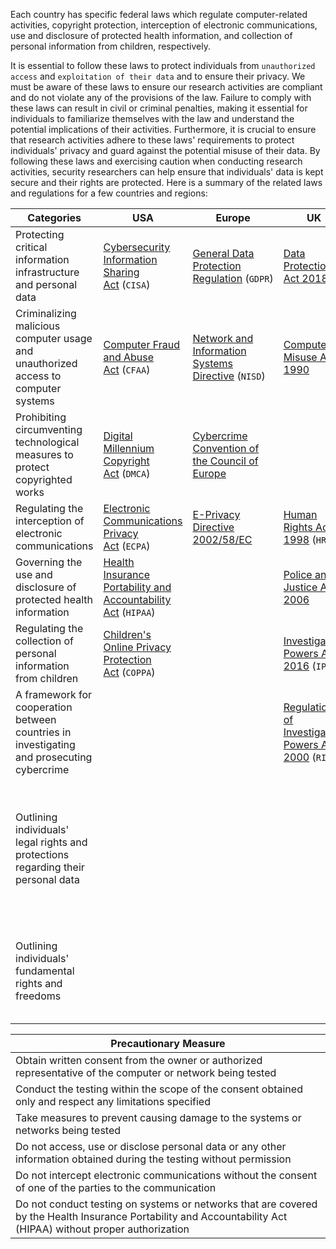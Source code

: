 Each country has specific federal laws which regulate computer-related activities, copyright protection, interception of electronic communications, use and disclosure of protected health information, and collection of personal information from children, respectively.

It is essential to follow these laws to protect individuals from `unauthorized access` and `exploitation of their data` and to ensure their privacy. We must be aware of these laws to ensure our research activities are compliant and do not violate any of the provisions of the law. Failure to comply with these laws can result in civil or criminal penalties, making it essential for individuals to familiarize themselves with the law and understand the potential implications of their activities. Furthermore, it is crucial to ensure that research activities adhere to these laws' requirements to protect individuals' privacy and guard against the potential misuse of their data. By following these laws and exercising caution when conducting research activities, security researchers can help ensure that individuals' data is kept secure and their rights are protected. Here is a summary of the related laws and regulations for a few countries and regions:

| **Categories**                                                                            | **USA**                                                                                                                                                             | **Europe**                                                                                                                      | **UK**                                                                                                        | **India**                                                                                                           | **China**                                                                                                                                                                                                                                                                |
| ----------------------------------------------------------------------------------------- | ------------------------------------------------------------------------------------------------------------------------------------------------------------------- | ------------------------------------------------------------------------------------------------------------------------------- | ------------------------------------------------------------------------------------------------------------- | ------------------------------------------------------------------------------------------------------------------- | ------------------------------------------------------------------------------------------------------------------------------------------------------------------------------------------------------------------------------------------------------------------------ |
| Protecting critical information infrastructure and personal data                          | [Cybersecurity Information Sharing Act](https://www.cisa.gov/resources-tools/resources/cybersecurity-information-sharing-act-2015-procedures-and-guidance) (`CISA`) | [General Data Protection Regulation](https://gdpr-info.eu/) (`GDPR`)                                                            | [Data Protection Act 2018](https://www.legislation.gov.uk/ukpga/2018/12/contents/enacted)                     | [Information Technology Act 2000](https://www.indiacode.nic.in/bitstream/123456789/13116/1/it_act_2000_updated.pdf) | [Cyber Security Law](https://digichina.stanford.edu/work/translation-cybersecurity-law-of-the-peoples-republic-of-china-effective-june-1-2017/)                                                                                                                          |
| Criminalizing malicious computer usage and unauthorized access to computer systems        | [Computer Fraud and Abuse Act](https://www.justice.gov/jm/jm-9-48000-computer-fraud) (`CFAA`)                                                                       | [Network and Information Systems Directive](https://www.enisa.europa.eu/topics/cybersecurity-policy/nis-directive-new) (`NISD`) | [Computer Misuse Act 1990](https://www.legislation.gov.uk/ukpga/1990/18/contents)                             | [Information Technology Act 2000](https://www.indiacode.nic.in/bitstream/123456789/13116/1/it_act_2000_updated.pdf) | [National Security Law](https://www.chinalawtranslate.com/en/2015nsl/)                                                                                                                                                                                                   |
| Prohibiting circumventing technological measures to protect copyrighted works             | [Digital Millennium Copyright Act](https://www.congress.gov/bill/105th-congress/house-bill/2281) (`DMCA`)                                                           | [Cybercrime Convention of the Council of Europe](https://www.europarl.europa.eu/cmsdata/179163/20090225ATT50418EN.pdf)          |                                                                                                               |                                                                                                                     | [Anti-Terrorism Law](https://web.archive.org/web/20240201044856/http://ni.china-embassy.gov.cn/esp/sgxw/202402/t20240201_11237595.htm)                                                                                                                                   |
| Regulating the interception of electronic communications                                  | [Electronic Communications Privacy Act](https://www.congress.gov/bill/99th-congress/house-bill/4952) (`ECPA`)                                                       | [E-Privacy Directive 2002/58/EC](https://eur-lex.europa.eu/legal-content/EN/ALL/?uri=CELEX%3A32002L0058)                        | [Human Rights Act 1998](https://www.legislation.gov.uk/ukpga/1998/42/contents) (`HRA`)                        | [Indian Evidence Act of 1872](https://legislative.gov.in/sites/default/files/A1872-01.pdf)                          |                                                                                                                                                                                                                                                                          |
| Governing the use and disclosure of protected health information                          | [Health Insurance Portability and Accountability Act](https://aspe.hhs.gov/reports/health-insurance-portability-accountability-act-1996) (`HIPAA`)                  |                                                                                                                                 | [Police and Justice Act 2006](https://www.legislation.gov.uk/ukpga/2006/48/contents)                          | [Indian Penal Code of 1860](https://legislative.gov.in/sites/default/files/A1860-45.pdf)                            |                                                                                                                                                                                                                                                                          |
| Regulating the collection of personal information from children                           | [Children's Online Privacy Protection Act](https://www.ftc.gov/legal-library/browse/rules/childrens-online-privacy-protection-rule-coppa) (`COPPA`)                 |                                                                                                                                 | [Investigatory Powers Act 2016](https://www.legislation.gov.uk/ukpga/2016/25/contents/enacted) (`IPA`)        |                                                                                                                     |                                                                                                                                                                                                                                                                          |
| A framework for cooperation between countries in investigating and prosecuting cybercrime |                                                                                                                                                                     |                                                                                                                                 | [Regulation of Investigatory Powers Act 2000](https://www.legislation.gov.uk/ukpga/2000/23/contents) (`RIPA`) |                                                                                                                     |                                                                                                                                                                                                                                                                          |
| Outlining individuals' legal rights and protections regarding their personal data         |                                                                                                                                                                     |                                                                                                                                 |                                                                                                               | [Personal Data Protection Bill 2019](https://www.congress.gov/bill/116th-congress/senate-bill/2889)                 | [Measures for the Security Assessment of Cross-border Transfer of Personal Information and Important Data](https://www.mayerbrown.com/en/perspectives-events/publications/2022/07/china-s-security-assessments-for-cross-border-data-transfers-effective-september-2022) |
| Outlining individuals' fundamental rights and freedoms                                    |                                                                                                                                                                     |                                                                                                                                 |                                                                                                               |                                                                                                                     | [State Council Regulation on the Protection of Critical Information Infrastructure Security](http://english.www.gov.cn/policies/latestreleases/202108/17/content_WS611b8062c6d0df57f98de907.html)                                                                        |

| **Precautionary Measure**                                                                                                                                      |
| -------------------------------------------------------------------------------------------------------------------------------------------------------------- |
| Obtain written consent from the owner or authorized representative of the computer or network being tested                                                     |
| Conduct the testing within the scope of the consent obtained only and respect any limitations specified                                                        |
| Take measures to prevent causing damage to the systems or networks being tested                                                                                |
| Do not access, use or disclose personal data or any other information obtained during the testing without permission                                           |
| Do not intercept electronic communications without the consent of one of the parties to the communication                                                      |
| Do not conduct testing on systems or networks that are covered by the Health Insurance Portability and Accountability Act (HIPAA) without proper authorization |
